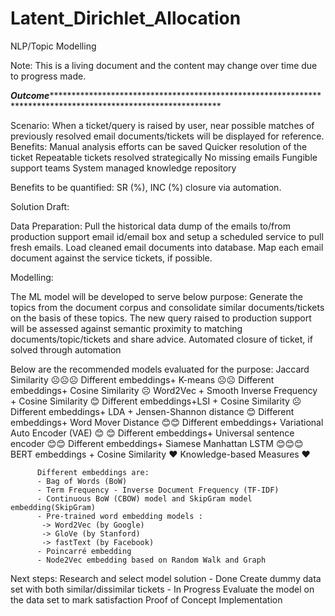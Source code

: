 # Latent_Dirichlet_Allocation
NLP/Topic Modelling

Note: This is a living document and the content may change over time due to progress made.

***********Outcome*************************************************************************************************************************

Scenario: 
          When a ticket/query is raised by user, near possible matches of previously resolved email documents/tickets will be displayed for reference.
Benefits: 
          Manual analysis efforts can be saved
          Quicker resolution of the ticket
          Repeatable tickets resolved strategically
          No missing emails
          Fungible support teams
          System managed knowledge repository

Benefits to be quantified:  SR (%), INC (%) closure via automation.

Solution Draft:

Data Preparation:
          Pull the historical data dump of the emails to/from production support email id/email box and setup a scheduled service to pull fresh emails.
          Load cleaned email documents into database.
          Map each email document against the service tickets, if possible.

Modelling:

The ML model will be developed to serve below purpose:
          Generate the topics from the document corpus and consolidate similar documents/tickets on the basis of these topics. 
          The new query raised to production support will be assessed against semantic proximity to matching documents/topic/tickets and share advice.
          Automated closure of ticket, if solved through automation


Below are the recommended models evaluated for the purpose:
          Jaccard Similarity ☹☹☹
          Different embeddings+ K-means ☹☹
          Different embeddings+ Cosine Similarity ☹
          Word2Vec + Smooth Inverse Frequency + Cosine Similarity 😊
          Different embeddings+LSI + Cosine Similarity ☹
          Different embeddings+ LDA + Jensen-Shannon distance 😊
          Different embeddings+ Word Mover Distance 😊😊
          Different embeddings+ Variational Auto Encoder (VAE) 😊 😊
          Different embeddings+ Universal sentence encoder 😊😊
          Different embeddings+ Siamese Manhattan LSTM 😊😊😊
          BERT embeddings + Cosine Similarity ❤
          Knowledge-based Measures ❤

          Different embeddings are:
          - Bag of Words (BoW)
          - Term Frequency - Inverse Document Frequency (TF-IDF)
          - Continuous BoW (CBOW) model and SkipGram model embedding(SkipGram)
          - Pre-trained word embedding models : 
           -> Word2Vec (by Google)
           -> GloVe (by Stanford)
           -> fastText (by Facebook)
          - Poincarré embedding
          - Node2Vec embedding based on Random Walk and Graph


Next steps:
          Research and select model solution - Done
          Create dummy data set with both similar/dissimilar tickets - In Progress
          Evaluate the model on the data set to mark satisfaction
          Proof of Concept
          Implementation

